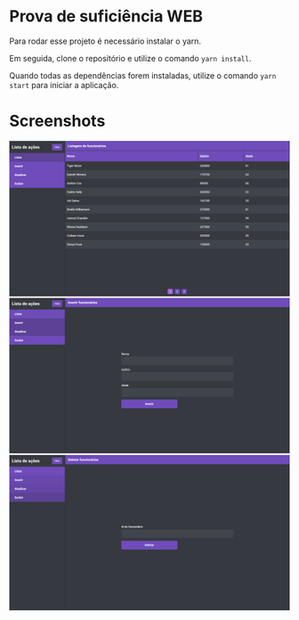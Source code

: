 # Prova de suficiência WEB

Para rodar esse projeto é necessário instalar o yarn.

Em seguida, clone o repositório e utilize o comando `yarn install`.

Quando todas as dependências forem instaladas, utilize o comando `yarn start` para iniciar a aplicação.

# Screenshots
![Tela de listagem](https://github.com/Vanfarock/ProvaSuficienciaWeb/blob/master/images/listScreen.png)
![Tela de inserção](https://github.com/Vanfarock/ProvaSuficienciaWeb/blob/master/images/addScreen.png)
![Tela de exclusão](https://github.com/Vanfarock/ProvaSuficienciaWeb/blob/master/images/deleteScreen.png)

